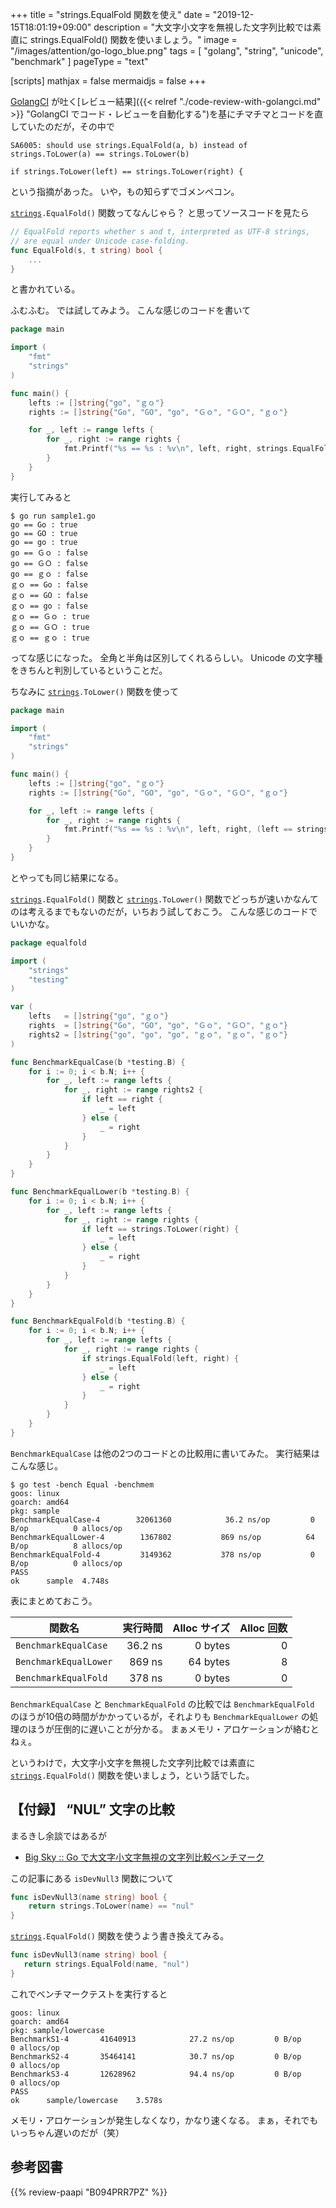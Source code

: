 +++
title = "strings.EqualFold 関数を使え"
date =  "2019-12-15T18:01:19+09:00"
description = "大文字小文字を無視した文字列比較では素直に strings.EqualFold() 関数を使いましょう。"
image = "/images/attention/go-logo_blue.png"
tags = [ "golang", "string", "unicode", "benchmark" ]
pageType = "text"

[scripts]
  mathjax = false
  mermaidjs = false
+++

[GolangCI] が吐く[レビュー結果]({{< relref "./code-review-with-golangci.md" >}} "GolangCI でコード・レビューを自動化する")を基にチマチマとコードを直していたのだが，その中で

```text
SA6005: should use strings.EqualFold(a, b) instead of strings.ToLower(a) == strings.ToLower(b)

if strings.ToLower(left) == strings.ToLower(right) {
```

という指摘があった。
いや，もの知らずでゴメンペコン。

[`strings`]`.EqualFold()` 関数ってなんじゃら？ と思ってソースコードを見たら

```go
// EqualFold reports whether s and t, interpreted as UTF-8 strings,
// are equal under Unicode case-folding.
func EqualFold(s, t string) bool {
    ...
}
```

と書かれている。

ふむふむ。
では試してみよう。
こんな感じのコードを書いて

```go
package main

import (
	"fmt"
	"strings"
)

func main() {
	lefts := []string{"go", "ｇｏ"}
	rights := []string{"Go", "GO", "go", "Ｇｏ", "ＧＯ", "ｇｏ"}

	for _, left := range lefts {
		for _, right := range rights {
			fmt.Printf("%s == %s : %v\n", left, right, strings.EqualFold(left, right))
		}
	}
}
```

実行してみると

```text
$ go run sample1.go 
go == Go : true
go == GO : true
go == go : true
go == Ｇｏ : false
go == ＧＯ : false
go == ｇｏ : false
ｇｏ == Go : false
ｇｏ == GO : false
ｇｏ == go : false
ｇｏ == Ｇｏ : true
ｇｏ == ＧＯ : true
ｇｏ == ｇｏ : true
```

ってな感じになった。
全角と半角は区別してくれるらしい。
Unicode の文字種をきちんと判別しているということだ。

ちなみに [`strings`]`.ToLower()` 関数を使って

```go {hl_lines=[14]}
package main

import (
	"fmt"
	"strings"
)

func main() {
	lefts := []string{"go", "ｇｏ"}
	rights := []string{"Go", "GO", "go", "Ｇｏ", "ＧＯ", "ｇｏ"}

	for _, left := range lefts {
		for _, right := range rights {
			fmt.Printf("%s == %s : %v\n", left, right, (left == strings.ToLower(right)))
		}
	}
}
```

とやっても同じ結果になる。

[`strings`]`.EqualFold()` 関数と [`strings`]`.ToLower()` 関数でどっちが速いかなんてのは考えるまでもないのだが，いちおう試しておこう。
こんな感じのコードでいいかな。

```go {hl_lines=[18, 32, 46]}
package equalfold

import (
	"strings"
	"testing"
)

var (
	lefts   = []string{"go", "ｇｏ"}
	rights  = []string{"Go", "GO", "go", "Ｇｏ", "ＧＯ", "ｇｏ"}
	rights2 = []string{"go", "go", "go", "ｇｏ", "ｇｏ", "ｇｏ"}
)

func BenchmarkEqualCase(b *testing.B) {
	for i := 0; i < b.N; i++ {
		for _, left := range lefts {
			for _, right := range rights2 {
				if left == right {
					_ = left
				} else {
					_ = right
				}
			}
		}
	}
}

func BenchmarkEqualLower(b *testing.B) {
	for i := 0; i < b.N; i++ {
		for _, left := range lefts {
			for _, right := range rights {
				if left == strings.ToLower(right) {
					_ = left
				} else {
					_ = right
				}
			}
		}
	}
}

func BenchmarkEqualFold(b *testing.B) {
	for i := 0; i < b.N; i++ {
		for _, left := range lefts {
			for _, right := range rights {
				if strings.EqualFold(left, right) {
					_ = left
				} else {
					_ = right
				}
			}
		}
	}
}
```

`BenchmarkEqualCase` は他の2つのコードとの比較用に書いてみた。
実行結果はこんな感じ。

```text
$ go test -bench Equal -benchmem
goos: linux
goarch: amd64
pkg: sample
BenchmarkEqualCase-4    	32061360	        36.2 ns/op	       0 B/op	       0 allocs/op
BenchmarkEqualLower-4   	 1367802	       869 ns/op	      64 B/op	       8 allocs/op
BenchmarkEqualFold-4    	 3149362	       378 ns/op	       0 B/op	       0 allocs/op
PASS
ok  	sample	4.748s
```

表にまとめておこう。

| 関数名                | 実行時間 | Alloc サイズ | Alloc 回数 |
| --------------------- | --------:| ------------:| ----------:|
| `BenchmarkEqualCase`  |  36.2 ns |      0 bytes |          0 |
| `BenchmarkEqualLower` |   869 ns |     64 bytes |          8 |
| `BenchmarkEqualFold`  |   378 ns |      0 bytes |          0 |

`BenchmarkEqualCase` と `BenchmarkEqualFold` の比較では `BenchmarkEqualFold` のほうが10倍の時間がかかっているが，それよりも `BenchmarkEqualLower` の処理のほうが圧倒的に遅いことが分かる。
まぁメモリ・アロケーションが絡むとねぇ。

というわけで，大文字小文字を無視した文字列比較では素直に [`strings`]`.EqualFold()` 関数を使いましょう，という話でした。

## 【付録】 “NUL” 文字の比較

まるきし余談ではあるが

- [Big Sky :: Go で大文字小文字無視の文字列比較ベンチマーク](https://mattn.kaoriya.net/software/lang/go/20190806152526.htm)

この記事にある `isDevNull3` 関数について

```go
func isDevNull3(name string) bool {
    return strings.ToLower(name) == "nul"
}
```

 [`strings`]`.EqualFold()` 関数を使うよう書き換えてみる。

 ```go {hl_lines=[2]}
 func isDevNull3(name string) bool {
 	return strings.EqualFold(name, "nul")
 }
 ```

これでベンチマークテストを実行すると

```text
goos: linux
goarch: amd64
pkg: sample/lowercase
BenchmarkS1-4   	41640913	        27.2 ns/op	       0 B/op	       0 allocs/op
BenchmarkS2-4   	35464141	        30.7 ns/op	       0 B/op	       0 allocs/op
BenchmarkS3-4   	12628962	        94.4 ns/op	       0 B/op	       0 allocs/op
PASS
ok  	sample/lowercase	3.578s
```

メモリ・アロケーションが発生しなくなり，かなり速くなる。
まぁ，それでもいっちゃん遅いのだが（笑）

[Go]: https://golang.org/ "The Go Programming Language"
[Go 言語]: https://golang.org/ "The Go Programming Language"
[GolangCI]: https://golangci.com/ "Automated code review for Go"
[`strings`]: https://golang.org/pkg/strings/ "strings - The Go Programming Language"

## 参考図書

{{% review-paapi "B094PRR7PZ" %}} <!-- プログラミング言語Go -->
